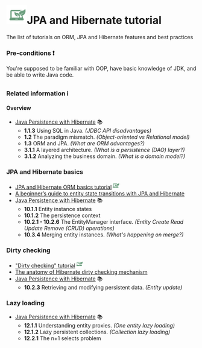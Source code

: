 # <img src="https://raw.githubusercontent.com/bobocode-projects/resources/master/image/logo_transparent_background.png" height=50/>JPA and Hibernate tutorial
The list of tutorials on ORM, JPA and Hibernate features and best practices

### Pre-conditions :heavy_exclamation_mark:
You're supposed to be familiar with OOP, have basic knowledge of JDK, and be able to write Java code.
##
### Related information :information_source:
#### Overview
* [Java Persistence with Hibernate](https://www.amazon.com/Java-Persistence-Hibernate-Christian-Bauer/dp/1617290459/ref=sr_1_1?s=books&ie=UTF8&qid=1538386848&sr=1-1&keywords=java+persistence+with+hibernate%2C+second+edition) :books:
  * **1.1.3** Using SQL in Java. *(JDBC API disadvantages)*
  * **1.2** The paradigm mismatch. *(Object-oriented vs Relational model)*
  * **1.3** ORM and JPA. *(What are ORM advantages?)*  
  * **3.1.1** A layered architecture. *(What is a persistence (DAO) layer?)*
  * **3.1.2** Analyzing the business domain. *(What is a domain model?)*
### JPA and Hibernate basics
* [JPA and Hibernate ORM basics tutorial](https://github.com/bobocode-projects/jpa-hibernate-tutorial/tree/master/jpa-hibernate-basics)<img src="https://raw.githubusercontent.com/bobocode-projects/resources/master/image/logo_transparent_background.png" height=20/>
* [A beginner’s guide to entity state transitions with JPA and Hibernate](https://vladmihalcea.com/a-beginners-guide-to-jpa-hibernate-entity-state-transitions/)
* [Java Persistence with Hibernate](https://www.amazon.com/Java-Persistence-Hibernate-Christian-Bauer/dp/1617290459/ref=sr_1_1?s=books&ie=UTF8&qid=1538386848&sr=1-1&keywords=java+persistence+with+hibernate%2C+second+edition) :books:
  * **10.1.1** Entity instance states
  * **10.1.2** The persistence context
  * **10.2.1 - 10.2.6** The EntityManager interface. *(Entity Create Read Update Remove (CRUD) operations)*
  * **10.3.4** Merging entity instances. *(What's happening on merge?)* 
### Dirty checking 
* ["Dirty checking" tutorial](https://github.com/bobocode-projects/jpa-hibernate-tutorial/tree/master/dirty-checking-mechanism)<img src="https://raw.githubusercontent.com/bobocode-projects/resources/master/image/logo_transparent_background.png" height=20/>
* [The anatomy of Hibernate dirty checking mechanism](https://vladmihalcea.com/the-anatomy-of-hibernate-dirty-checking/)
* [Java Persistence with Hibernate](https://www.amazon.com/Java-Persistence-Hibernate-Christian-Bauer/dp/1617290459/ref=sr_1_1?s=books&ie=UTF8&qid=1538386848&sr=1-1&keywords=java+persistence+with+hibernate%2C+second+edition) :books:
  * **10.2.3** Retrieving and modifying persistent data. *(Entity update)*
### Lazy loading 
* [Java Persistence with Hibernate](https://www.amazon.com/Java-Persistence-Hibernate-Christian-Bauer/dp/1617290459/ref=sr_1_1?s=books&ie=UTF8&qid=1538386848&sr=1-1&keywords=java+persistence+with+hibernate%2C+second+edition) :books:
  * **12.1.1** Understanding entity proxies. *(One entity lazy loading)*
  * **12.1.2** Lazy persistent collections. *(Collection lazy loading)*
  * **12.2.1** The n+1 selects problem

